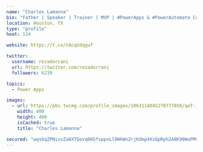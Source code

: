 ```yaml
---
name: "Charles Lamanna"
bio: "Father | Speaker | Trainer | MVP | #PowerApps & #PowerAutomate Community Super User | YouTuber Right-pointing triangle http://youtube.com/c/rezadorrani | Learn - Share - Clockwise rightwards and leftwards open circle arrows"
location: Houston, TX
type: "profile"
heat: 114

website: https://t.co/tAcqSdqguf

twitter:
  username: rezadorrani
  url: https://twitter.com/rezadorrani
  followers: 6239

topics:
  - Power Apps

images:
  - url: https://pbs.twimg.com/profile_images/1063114045270777856/qeT-jpWr_400x400.jpg
    width: 400
    height: 400
    isCached: true
    title: "Charles Lamanna"

secured: "wqs6qZPNisvZa6XTQavq6KGfvppvLl8NkWn2rjKdmp4XvQpRph2A8K90WuPMvjqx8e0o0P9mqfv66s6cBKZeOYaP+olveWMesSugqmxqyHx3LcBn9hs0cFw4fki/CBBrblTGKPzsCM0f7vTqyh+ZyGZYTjJ1mJsU6h+yP6I+urBHBt5xpLllk0jiCPEty/Pc76rblk0xNErjhtya1tHcyzA0O1OtNXZ1JUScUYGAymiBxRtWCY0ehboWY6cn01/SSwWr09NMeysW2LbAHz+hp4tw5aex/SLESG7DYDurMPpm9K/QKjp/ESxeLwQ5E5M7MKicJGKtNsp0pOwzG0tnemYXykxIJQAHpO0Cv7nsYPQ4uym2KndFdG8GGwUB4VbHzsV/cW7GnC3azo5Eq9veI/9HeLmJPNA5BRPa7M8sg5E=;rT6acdAZY97dLyJV+IMP0g=="
---
```


